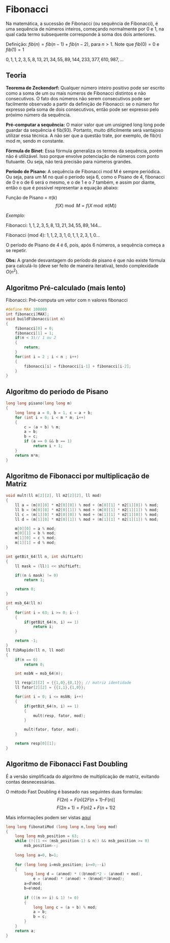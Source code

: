 # Fibonacci 
Na matemática, a sucessão de Fibonacci (ou sequência de Fibonacci), é uma sequência de números inteiros, começando normalmente por 0 e 1, na qual cada termo subsequente corresponde à soma dos dois anteriores. 

Definição: $fib(n) = fib(n-1) + fib(n-2)$, para $n \gt 1$. 
Note que $fib(0) = 0$ e $fib(1) = 1$


$0,1, 1, 2, 3, 5, 8, 13, 21, 34, 55, 89, 144, 233, 377, 610, 987, ...$


## Teoria
**Teorema de Zeckendorf:** Qualquer número inteiro positivo pode ser escrito como a soma de um ou mais números de Fibonacci distintos e não consecutivos. O fato dos números não serem consecutivos pode ser facilmente observado a partir da definição de Fibonacci: se o número for expresso pela soma de dois consecutivos, então pode ser expresso pelo próximo número da sequência.

**Pré-computar a sequência:** O maior valor que um unsigned long long pode guardar da sequência é fib(93). Portanto, muito dificilmente será vantajoso utilizar essa técnica. A não ser que a questão trate, por exemplo, de fib(n) mod m, sendo m constante.

**Fórmula de Binet**: Essa fórmula generaliza os termos da sequência, porém não é utilizável. Isso porque envolve potenciação de números com ponto flutuante. Ou seja, não terá precisão para números grandes. 


**Período de Pisano:** A sequência de Fibonacci mod M é sempre periódica. Ou seja, para um M no qual o periodo seja 6, como o Pisano de 4, fibonacci de 0 e o de 6 será o mesmo, e o de 1 e o 7 também, e assim por diante, então o que é possivel representar a equação abaixo:

Função de Pisano = $\pi (k)$  
$$
    f(X) \bmod M = f(X \bmod \pi (M))
$$


*Exemplo:*

Fibonacci: $1, 1, 2, 3, 5, 8, 13, 21, 34, 55, 89, 144 …$

Fibonacci (mod 4): $1, 1, 2, 3, 1, 0, 1, 1, 2, 3, 1, 0 …$

O período de Pisano de 4 é 6, pois, após 6 números, a sequência começa a se repetir.

**Obs:**
A grande desvantagem do período de pisano é que não existe fórmula para calculá-lo (deve ser feito de maneira iterativa), tendo complexidade $O(n^2)$.


## Algoritmo Pré-calculado (mais lento)

Fibonacci: Pré-computa um vetor com n valores fibonacci
```c++
#define MAX 100000
int fibonacci[MAX];
void buildFibonacci(int n)
{
    fibonacci[0] = 0;
    fibonacci[1] = 1;
    if(n < 3)// 1 ou 2
    {
        return;
    }
    for(int i = 2 ; i < n ; i++)
    {
        fibonacci[i] = fibonacci[i-1] + fibonacci[i-2];
    }
}
```

## Algoritmo do periodo de Pisano
```c++
long long pisano(long long m)
{
    long long a = 0, b = 1, c = a + b;
    for (int i = 0; i < m * m; i++)
    {
        c = (a + b) % m;
        a = b;
        b = c;
        if (a == 0 && b == 1)
            return i + 1;
    }
    return m*m;
}
```

## Algoritmo de Fibonacci por multiplicação de Matriz

```C++
void mult(ll m[2][2], ll m2[2][2], ll mod)
{
    ll a = (m[0][0] * m2[0][0]) % mod + (m[0][1] * m2[1][0]) % mod;
    ll b = (m[0][0] * m2[0][1]) % mod + (m[0][1] * m2[1][1]) % mod;
    ll c = (m[1][0] * m2[0][0]) % mod + (m[1][1] * m2[1][0]) % mod;
    ll d = (m[1][0] * m2[0][1]) % mod + (m[1][1] * m2[1][1]) % mod;

    m[0][0] = a % mod;
    m[0][1] = b % mod;
    m[1][0] = c % mod;
    m[1][1] = d % mod;
}

int getBit_64(ll n, int shiftLeft)
{
    ll mask = (ll)1 << shiftLeft;

    if((n & mask) != 0)
        return 1;

    return 0;
}

int msb_64(ll n)
{
    for(int i = 63; i >= 0; i--)
    {
        if(getBit_64(n, i) == 1)
            return i;
    }

    return -1;
}
ll fibRapido(ll n, ll mod)
{
    if(n == 0)
        return 0;

    int msbN = msb_64(n);

    ll resp[2][2] = {{1,0},{0,1}}; // matriz identidade
    ll fator[2][2] = {{1,1},{1,0}};

    for(int i = 0; i <= msbN; i++)
    {
        if(getBit_64(n, i) == 1)
        {
            mult(resp, fator, mod);
        }

        mult(fator, fator, mod);
    }

    return resp[0][1];
}
```


## Algoritmo de Fibonacci Fast Doubling

É a versão simplificada do algoritmo de multiplicação de matriz, evitando contas desnecessárias. 

O método Fast Doubling  é baseado nas seguintes duas formulas:
$$
F(2n) = F(n)[2F(n+1) – F(n)]
$$
$$
F(2n + 1) = F(n)2 + F(n+1)2
$$

Mais informações podem ser vistas [aqui](https://www.geeksforgeeks.org/fast-doubling-method-to-find-the-nth-fibonacci-number/#practiceLinkDiv)

```C++
long long fibonatiMod (long long n,long long mod)
{
    long long msb_position = 63;
    while (!((1 << (msb_position-1) & n)) && msb_position >= 0)
        msb_position--;
 
    long long a=0, b=1; 
 
    for (long long i=msb_position; i>=0;--i)
    {       
        long long d = (a%mod) * ((b%mod)*2 - (a%mod) + mod),
            e = (a%mod) * (a%mod) + (b%mod)*(b%mod);
        a=d%mod;
        b=e%mod;
 
        if (((n >> i) & 1) != 0)
        {
            long long c = (a + b) % mod;
            a = b;
            b = c;
        }
    }
    return a;
}
```